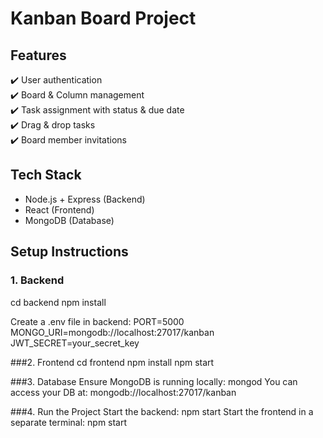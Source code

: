 # Kanban Board Project

## Features
✔️ User authentication  
✔️ Board & Column management  
✔️ Task assignment with status & due date  
✔️ Drag & drop tasks  
✔️ Board member invitations  

## Tech Stack
- Node.js + Express (Backend)
- React (Frontend)
- MongoDB (Database)

## Setup Instructions

### 1. Backend
cd backend
npm install

Create a .env file in backend:
PORT=5000
MONGO_URI=mongodb://localhost:27017/kanban
JWT_SECRET=your_secret_key

###2. Frontend
cd frontend
npm install
npm start

###3. Database
Ensure MongoDB is running locally:
mongod
You can access your DB at:
mongodb://localhost:27017/kanban

###4. Run the Project
Start the backend:
npm start
Start the frontend in a separate terminal:
npm start
